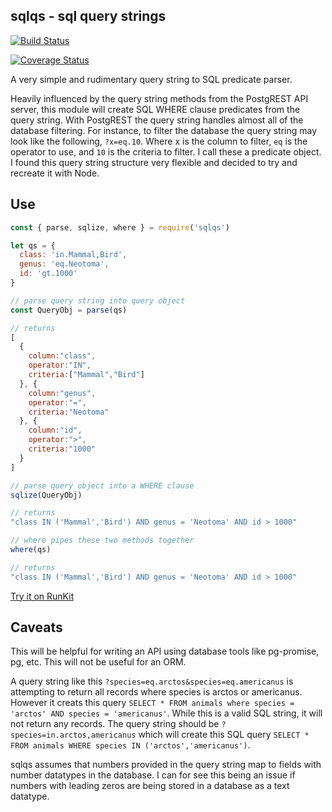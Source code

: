 ## sqlqs - sql query strings

[![Build Status](https://travis-ci.org/kissmygritts/sqlqs.svg?branch=master)](https://travis-ci.org/kissmygritts/sqlqs)

[![Coverage Status](https://coveralls.io/repos/github/kissmygritts/sqlqs/badge.svg?branch=master)](https://coveralls.io/github/kissmygritts/sqlqs?branch=master)

A very simple and rudimentary query string to SQL predicate parser.

Heavily influenced by the query string methods from the PostgREST API server, this module will create SQL WHERE clause predicates from the query string. With PostgREST the query string handles almost all of the database filtering. For instance, to filter the database the query string may look like the following, `?x=eq.10`. Where x is the column to filter, `eq` is the operator to use, and `10` is the criteria to filter. I call these a predicate object. I found this query string structure very flexible and decided to try and recreate it with Node.

## Use

``` javascript
const { parse, sqlize, where } = require('sqlqs')

let qs = {
  class: 'in.Mammal,Bird',
  genus: 'eq.Neotoma',
  id: 'gt.1000'
}

// parse query string into query object
const QueryObj = parse(qs)

// returns
[
  {
    column:"class",
    operator:"IN",
    criteria:["Mammal","Bird"]
  }, {
    column:"genus",
    operator:"=",
    criteria:"Neotoma"
  }, {
    column:"id",
    operator:">",
    criteria:"1000"
  }
]

// parse query object into a WHERE clause
sqlize(QueryObj)

// returns
"class IN ('Mammal','Bird') AND genus = 'Neotoma' AND id > 1000"

// where pipes these two methods together
where(qs)

// returns
"class IN ('Mammal','Bird') AND genus = 'Neotoma' AND id > 1000"
```

[Try it on RunKit](https://runkit.com/kissmygritts/sqlqs)

## Caveats

This will be helpful for writing an API using database tools like pg-promise, pg, etc. This will not be useful for an ORM.

A query string like this `?species=eq.arctos&species=eq.americanus` is attempting to return all records where species is arctos or americanus. However it creats this query `SELECT * FROM animals where species = 'arctos' AND species = 'americanus'`. While this is a valid SQL string, it will not return any records. The query string should be `?species=in.arctos,americanus` which will create this SQL query `SELECT * FROM animals WHERE species IN ('arctos','americanus')`.

sqlqs assumes that numbers provided in the query string map to fields with number datatypes in the database. I can for see this being an issue if numbers with leading zeros are being stored in a database as a text datatype.